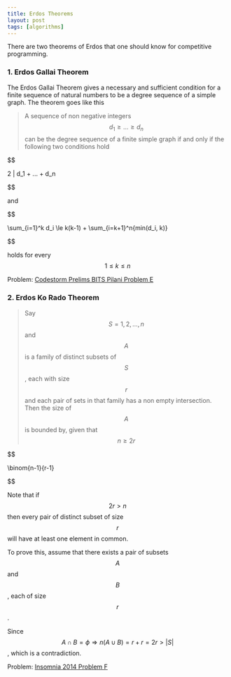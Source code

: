 ```yaml
---
title: Erdos Theorems
layout: post
tags: [algorithms]
---
```


There are two theorems of Erdos that one should know for competitive programming.

### 1. Erdos Gallai Theorem

The Erdos Gallai Theorem gives a necessary and sufficient condition for a finite sequence of
natural numbers to be a degree sequence of a simple graph. The theorem goes like this

> A sequence of non negative integers $$ d_1 \ge ... \ge d_n $$ can be the degree sequence of a finite
> simple graph if and only if the following two conditions hold

$$

2 | d_1 + ... + d_n

$$

and

$$

\sum_{i=1}^k d_i \le k(k-1) + \sum_{i=k+1}^n{min(d_i, k)}

$$

holds for every $$ 1 \le k \le n $$

Problem: [Codestorm Prelims BITS Pilani Problem E](https://www.codechef.com/problems/COPR16E)

### 2. Erdos Ko Rado Theorem

> Say $$S = {1, 2, ..., n}$$ and $$A$$ is a family of distinct
> subsets of $$S$$, each with size $$r$$ and each pair of sets
> in that family has a non empty intersection.
> Then the size of $$A$$ is bounded by, given that $$n \ge 2r$$

$$

\binom{n-1}{r-1}

$$

Note that if $$ 2r > n $$ then every pair of distinct subset of size
$$r$$ will have at least one element in common.

To prove this, assume that
there exists a pair of subsets $$A$$ and $$B$$, each of size $$r$$.

Since  $$A \cap B = \phi \Rightarrow n(A \cup B) = r + r = 2r > |S|$$, which is a
contradiction.

Problem: [Insomnia 2014 Problem F](http://www.spoj.com/problems/INS14F/)
